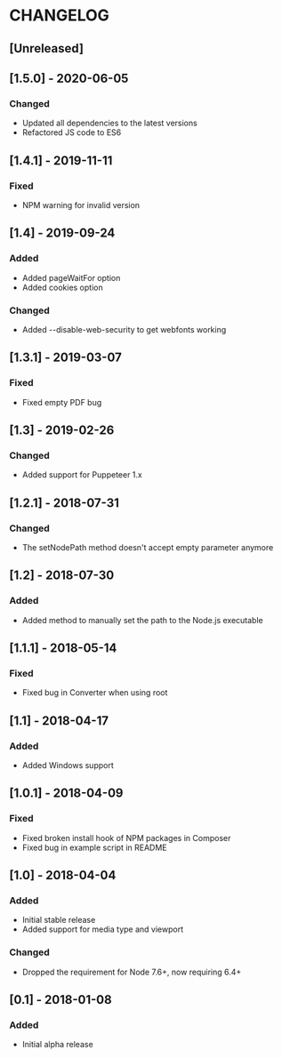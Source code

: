 # CHANGELOG

## [Unreleased]

## [1.5.0] - 2020-06-05
### Changed
- Updated all dependencies to the latest versions
- Refactored JS code to ES6

## [1.4.1] - 2019-11-11
### Fixed
- NPM warning for invalid version

## [1.4] - 2019-09-24
### Added
- Added pageWaitFor option
- Added cookies option

### Changed
- Added --disable-web-security to get webfonts working

## [1.3.1] - 2019-03-07
### Fixed
- Fixed empty PDF bug

## [1.3] - 2019-02-26
### Changed
- Added support for Puppeteer 1.x

## [1.2.1] - 2018-07-31
### Changed
- The setNodePath method doesn't accept empty parameter anymore

## [1.2] - 2018-07-30
### Added
- Added method to manually set the path to the Node.js executable

## [1.1.1] - 2018-05-14
### Fixed
- Fixed bug in Converter when using root 

## [1.1] - 2018-04-17
### Added
- Added Windows support

## [1.0.1] - 2018-04-09
### Fixed
- Fixed broken install hook of NPM packages in Composer
- Fixed bug in example script in README

## [1.0] - 2018-04-04
### Added
- Initial stable release
- Added support for media type and viewport

### Changed
- Dropped the requirement for Node 7.6+, now requiring 6.4+

## [0.1] - 2018-01-08
### Added
- Initial alpha release
